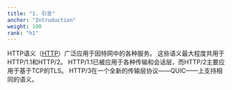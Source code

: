 ```yaml
---
title: "1. 引言"
anchor: "Intruduction"
weight: 100
rank: "h1"
---
```


HTTP语义（[HTTP](#RFC9110)）广泛应用于因特网中的各种服务。
这些语义最大程度共用于HTTP/1.1和HTTP/2。
HTTP/1.1已被应用于各种传输和会话层，而HTTP/2主要应用于基于TCP的TLS。
HTTP/3在一个全新的传输层协议——QUIC——上支持相同的语义。
